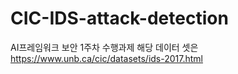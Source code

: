 # CIC-IDS-attack-detection
AI프레임워크 보안 1주차 수행과제
해당 데이터 셋은 https://www.unb.ca/cic/datasets/ids-2017.html
